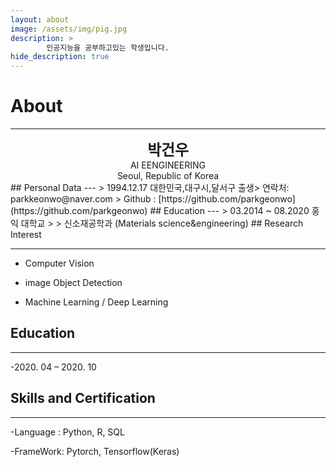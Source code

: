 ```yaml
---
layout: about
image: /assets/img/pig.jpg
description: >
		인공지능을 공부하고있는 학생입니다.
hide_description: true
---
```


# About
<!--author-->
***
<center>
<span style="font-size:170%;font-weight:bold"> 박건우
</span>
</center>
<center>AI EENGINEERING</center>
<center>Seoul, Republic of Korea</center>
## Personal Data
---
> 1994.12.17 대한민국,대구시,달서구 출생> 연락처: parkkeonwo@naver.com
> Github : [https://github.com/parkgeonwo](https://github.com/parkgeonwo) ## Education
---
> 03.2014 ~ 08.2020 홍익 대학교
>
> 신소재공학과 (Materials science&engineering)
## Research Interest
 
---
* Computer Vision
+ image Object Detection
* Machine Learning / Deep Learning


## Education
---
-2020. 04 – 2020. 10

## Skills and Certification
---
-Language : Python, R, SQL

-FrameWork: Pytorch, Tensorflow(Keras)

